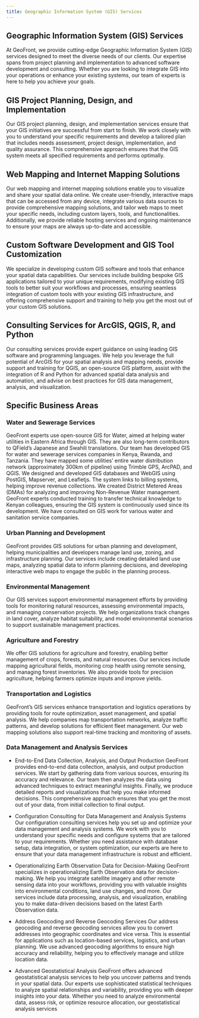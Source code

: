 ```yaml
---
title: Geographic Information System (GIS) Services
---
```


<article class="prose">

# Geographic Information System (GIS) Services

At GeoFront, we provide cutting-edge Geographic Information System (GIS) services designed to meet the diverse needs of our clients. Our expertise spans from project planning and implementation to advanced software development and consulting. Whether you are looking to integrate GIS into your operations or enhance your existing systems, our team of experts is here to help you achieve your goals.

## GIS Project Planning, Design, and Implementation

Our GIS project planning, design, and implementation services ensure that your GIS initiatives are successful from start to finish. We work closely with you to understand your specific requirements and develop a tailored plan that includes needs assessment, project design, implementation, and quality assurance. This comprehensive approach ensures that the GIS system meets all specified requirements and performs optimally.

## Web Mapping and Internet Mapping Solutions

Our web mapping and internet mapping solutions enable you to visualize and share your spatial data online. We create user-friendly, interactive maps that can be accessed from any device, integrate various data sources to provide comprehensive mapping solutions, and tailor web maps to meet your specific needs, including custom layers, tools, and functionalities. Additionally, we provide reliable hosting services and ongoing maintenance to ensure your maps are always up-to-date and accessible.

## Custom Software Development and GIS Tool Customization

We specialize in developing custom GIS software and tools that enhance your spatial data capabilities. Our services include building bespoke GIS applications tailored to your unique requirements, modifying existing GIS tools to better suit your workflows and processes, ensuring seamless integration of custom tools with your existing GIS infrastructure, and offering comprehensive support and training to help you get the most out of your custom GIS solutions.

## Consulting Services for ArcGIS, QGIS, R, and Python

Our consulting services provide expert guidance on using leading GIS software and programming languages. We help you leverage the full potential of ArcGIS for your spatial analysis and mapping needs, provide support and training for QGIS, an open-source GIS platform, assist with the integration of R and Python for advanced spatial data analysis and automation, and advise on best practices for GIS data management, analysis, and visualization.

## Specific Business Areas

### Water and Sewerage Services

GeoFront experts use open-source GIS for Water, aimed at helping water utilities in Eastern Africa through GIS. They are also long-term contributors to QField’s Japanese and Swahili translations. Our team has developed GIS for water and sewerage services companies in Kenya, Rwanda, and Tanzania. They have mapped some utilities’ entire water distribution network (approximately 300km of pipeline) using Trimble GPS, ArcPAD, and QGIS. We designed and developed GIS databases and WebGIS using PostGIS, Mapserver, and Leafletjs. The system links to billing systems, helping improve revenue collections. We created District Metered Areas (DMAs) for analyzing and improving Non-Revenue Water management. GeoFront experts conducted training to transfer technical knowledge to Kenyan colleagues, ensuring the GIS system is continuously used since its development. We have consulted on GIS work for various water and sanitation service companies.

### Urban Planning and Development

GeoFront provides GIS solutions for urban planning and development, helping municipalities and developers manage land use, zoning, and infrastructure planning. Our services include creating detailed land use maps, analyzing spatial data to inform planning decisions, and developing interactive web maps to engage the public in the planning process.

### Environmental Management

Our GIS services support environmental management efforts by providing tools for monitoring natural resources, assessing environmental impacts, and managing conservation projects. We help organizations track changes in land cover, analyze habitat suitability, and model environmental scenarios to support sustainable management practices.

### Agriculture and Forestry

We offer GIS solutions for agriculture and forestry, enabling better management of crops, forests, and natural resources. Our services include mapping agricultural fields, monitoring crop health using remote sensing, and managing forest inventories. We also provide tools for precision agriculture, helping farmers optimize inputs and improve yields.

### Transportation and Logistics

GeoFront’s GIS services enhance transportation and logistics operations by providing tools for route optimization, asset management, and spatial analysis. We help companies map transportation networks, analyze traffic patterns, and develop solutions for efficient fleet management. Our web mapping solutions also support real-time tracking and monitoring of assets.

### Data Management and Analysis Services

- End-to-End Data Collection, Analysis, and Output Production
  GeoFront provides end-to-end data collection, analysis, and output production services. We start by gathering data from various sources, ensuring its accuracy and relevance. Our team then analyzes the data using advanced techniques to extract meaningful insights. Finally, we produce detailed reports and visualizations that help you make informed decisions. This comprehensive approach ensures that you get the most out of your data, from initial collection to final output.

- Configuration Consulting for Data Management and Analysis Systems
  Our configuration consulting services help you set up and optimize your data management and analysis systems. We work with you to understand your specific needs and configure systems that are tailored to your requirements. Whether you need assistance with database setup, data integration, or system optimization, our experts are here to ensure that your data management infrastructure is robust and efficient.

- Operationalizing Earth Observation Data for Decision-Making
  GeoFront specializes in operationalizing Earth Observation data for decision-making. We help you integrate satellite imagery and other remote sensing data into your workflows, providing you with valuable insights into environmental conditions, land use changes, and more. Our services include data processing, analysis, and visualization, enabling you to make data-driven decisions based on the latest Earth Observation data.

- Address Geocoding and Reverse Geocoding Services
  Our address geocoding and reverse geocoding services allow you to convert addresses into geographic coordinates and vice versa. This is essential for applications such as location-based services, logistics, and urban planning. We use advanced geocoding algorithms to ensure high accuracy and reliability, helping you to effectively manage and utilize location data.

- Advanced Geostatistical Analysis
  GeoFront offers advanced geostatistical analysis services to help you uncover patterns and trends in your spatial data. Our experts use sophisticated statistical techniques to analyze spatial relationships and variability, providing you with deeper insights into your data. Whether you need to analyze environmental data, assess risk, or optimize resource allocation, our geostatistical analysis services

</article>
